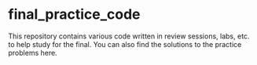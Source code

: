 # final_practice_code
This repository contains various code written in review sessions, labs, etc. to help study for the final. You can also find the solutions to the practice problems here. 
